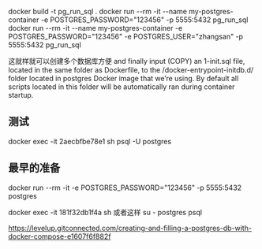 docker build -t pg_run_sql .
docker run --rm -it --name my-postgres-container -e POSTGRES_PASSWORD="123456" -p 5555:5432 pg_run_sql
docker run --rm -it --name my-postgres-container -e POSTGRES_PASSWORD="123456" -e POSTGRES_USER="zhangsan" -p 5555:5432 pg_run_sql


这就样就可以创建多个数据库方便
and finally input (COPY) an 1-init.sql file, located in the same folder as Dockerfile, to the /docker-entrypoint-initdb.d/ folder located in postgres Docker image that we’re using. By default all scripts located in this folder will be automatically ran during container startup.

## 测试
docker exec -it 2aecbfbe78e1 sh
psql -U postgres

## 最早的准备
docker run --rm -it -e POSTGRES_PASSWORD="123456" -p 5555:5432 postgres


docker exec -it 181f32db1f4a sh
或者这样
su - postgres
psql

https://levelup.gitconnected.com/creating-and-filling-a-postgres-db-with-docker-compose-e1607f6f882f
